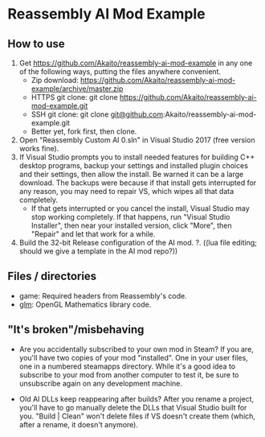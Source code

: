 # Reassembly AI Mod Example


How to use
----------

1. Get https://github.com/Akaito/reassembly-ai-mod-example in any one of the following ways, putting the files anywhere convenient.
	- Zip download: https://github.com/Akaito/reassembly-ai-mod-example/archive/master.zip
	- HTTPS git clone: git clone https://github.com/Akaito/reassembly-ai-mod-example.git
	- SSH git clone: git clone git@github.com:Akaito/reassembly-ai-mod-example.git
	- Better yet, fork first, then clone.
2. Open "Reassembly Custom AI 0.sln" in Visual Studio 2017 (free version works fine).
3. If Visual Studio prompts you to install needed features for building C++ desktop programs, backup your settings and installed plugin choices and their settings, then allow the install.
	Be warned it can be a large download.  The backups were because if that install gets interrupted for any reason, you may need to repair VS, which wipes all that data completely.
	- If that gets interrupted or you cancel the install, Visual Studio may stop working completely.  If that happens, run "Visual Studio Installer", then near your installed version, click "More", then "Repair" and let that work for a while.
4. Build the 32-bit Release configuration of the AI mod.
?. ((lua file editing; should we give a template in the AI mod repo?))


Files / directories
-------------------

- game:
	Required headers from Reassembly's code.
- [glm](https://glm.g-truc.net/0.9.8/index.html):
	OpenGL Mathematics library code.


"It's broken"/misbehaving
-------------------------

- Are you accidentally subscribed to your own mod in Steam?
	If you are, you'll have two copies of your mod "installed".
	One in your user files, one in a numbered steamapps directory.
	While it's a good idea to subscribe to your mod from another computer
	to test it, be sure to unsubscribe again on any development machine.

- Old AI DLLs keep reappearing after builds?
	After you rename a project, you'll have to go manually delete the DLLs that
	Visual Studio built for you.  "Build | Clean" won't delete files if VS doesn't
	create them (which, after a rename, it doesn't anymore).

